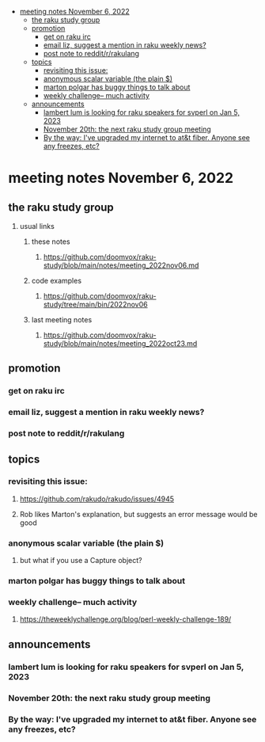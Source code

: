 - [meeting notes November 6, 2022](#orgcbb691f)
  - [the raku study group](#org5fa75e6)
  - [promotion](#org74d3f64)
    - [get on raku irc](#org069ccf9)
    - [email liz, suggest a mention in raku weekly news?](#orge0797a2)
    - [post note to reddit/r/rakulang](#org629260b)
  - [topics](#org02e38ac)
    - [revisiting this issue:](#orge7e422e)
    - [anonymous scalar variable (the plain $)](#org3d19479)
    - [marton polgar has buggy things to talk about](#org08ac52e)
    - [weekly challenge&#x2013; much activity](#orgf20fa66)
  - [announcements](#orgfb2dc05)
    - [lambert lum is looking for raku speakers for svperl on Jan 5, 2023](#orge95a722)
    - [November 20th: the next raku study group meeting](#org3ab6a5c)
    - [By the way: I've upgraded my internet to at&t fiber.  Anyone see any freezes, etc?](#org3c0252b)


<a id="orgcbb691f"></a>

# meeting notes November 6, 2022


<a id="org5fa75e6"></a>

## the raku study group

1.  usual links

    1.  these notes
    
        1.  <https://github.com/doomvox/raku-study/blob/main/notes/meeting_2022nov06.md>
    
    2.  code examples
    
        1.  <https://github.com/doomvox/raku-study/tree/main/bin/2022nov06>
    
    3.  last meeting notes
    
        1.  <https://github.com/doomvox/raku-study/blob/main/notes/meeting_2022oct23.md>


<a id="org74d3f64"></a>

## promotion


<a id="org069ccf9"></a>

### get on raku irc


<a id="orge0797a2"></a>

### email liz, suggest a mention in raku weekly news?


<a id="org629260b"></a>

### post note to reddit/r/rakulang


<a id="org02e38ac"></a>

## topics


<a id="orge7e422e"></a>

### revisiting this issue:

1.  <https://github.com/rakudo/rakudo/issues/4945>

2.  Rob likes Marton's explanation, but suggests an error message would be good


<a id="org3d19479"></a>

### anonymous scalar variable (the plain $)

1.  but what if you use a Capture object?


<a id="org08ac52e"></a>

### marton polgar has buggy things to talk about


<a id="orgf20fa66"></a>

### weekly challenge&#x2013; much activity

1.  <https://theweeklychallenge.org/blog/perl-weekly-challenge-189/>


<a id="orgfb2dc05"></a>

## announcements


<a id="orge95a722"></a>

### lambert lum is looking for raku speakers for svperl on Jan 5, 2023


<a id="org3ab6a5c"></a>

### November 20th: the next raku study group meeting


<a id="org3c0252b"></a>

### By the way: I've upgraded my internet to at&t fiber.  Anyone see any freezes, etc?
